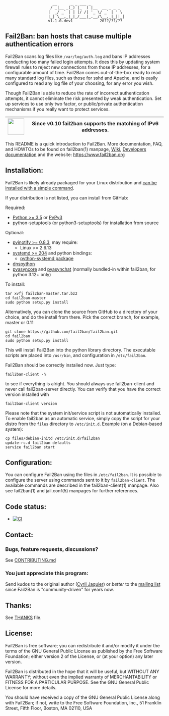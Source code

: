                          __      _ _ ___ _               
                        / _|__ _(_) |_  ) |__  __ _ _ _  
                       |  _/ _` | | |/ /| '_ \/ _` | ' \ 
                       |_| \__,_|_|_/___|_.__/\__,_|_||_|
                       v1.1.0.dev1            20??/??/??

## Fail2Ban: ban hosts that cause multiple authentication errors

Fail2Ban scans log files like `/var/log/auth.log` and bans IP addresses conducting
too many failed login attempts. It does this by updating system firewall rules
to reject new connections from those IP addresses, for a configurable amount
of time. Fail2Ban comes out-of-the-box ready to read many standard log files,
such as those for sshd and Apache, and is easily configured to read any log
file of your choosing, for any error you wish.

Though Fail2Ban is able to reduce the rate of incorrect authentication
attempts, it cannot eliminate the risk presented by weak authentication.
Set up services to use only two factor, or public/private authentication
mechanisms if you really want to protect services.
     
<img src="http://www.worldipv6launch.org/wp-content/themes/ipv6/downloads/World_IPv6_launch_logo.svg" height="52pt"/> | Since v0.10 fail2ban supports the matching of IPv6 addresses.
------|------

This README is a quick introduction to Fail2Ban. More documentation, FAQ, and HOWTOs
to be found on fail2ban(1) manpage, [Wiki](https://github.com/fail2ban/fail2ban/wiki),
[Developers documentation](https://fail2ban.readthedocs.io/)
and the website: https://www.fail2ban.org

Installation:
-------------

Fail2Ban is likely already packaged for your Linux distribution and [can be installed with a simple command](https://github.com/fail2ban/fail2ban/wiki/How-to-install-fail2ban-packages).

If your distribution is not listed, you can install from GitHub:

Required:
- [Python >= 3.5](https://www.python.org) or [PyPy3](https://pypy.org)
- python-setuptools (or python3-setuptools) for installation from source

Optional:
- [pyinotify >= 0.8.3](https://github.com/seb-m/pyinotify), may require:
  * Linux >= 2.6.13
- [systemd >= 204](http://www.freedesktop.org/wiki/Software/systemd) and python bindings:
  * [python-systemd package](https://www.freedesktop.org/software/systemd/python-systemd/index.html)
- [dnspython](http://www.dnspython.org/)
- [pyasyncore](https://pypi.org/project/pyasyncore/) and [pyasynchat](https://pypi.org/project/pyasynchat/) (normally bundled-in within fail2ban, for python 3.12+ only)


To install:

    tar xvfj fail2ban-master.tar.bz2
    cd fail2ban-master
    sudo python setup.py install
   
Alternatively, you can clone the source from GitHub to a directory of your choice, and do the install from there. Pick the correct branch, for example, master or 0.11

    git clone https://github.com/fail2ban/fail2ban.git
    cd fail2ban
    sudo python setup.py install 
    
This will install Fail2Ban into the python library directory. The executable
scripts are placed into `/usr/bin`, and configuration in `/etc/fail2ban`.

Fail2Ban should be correctly installed now. Just type:

    fail2ban-client -h

to see if everything is alright. You should always use fail2ban-client and
never call fail2ban-server directly.
You can verify that you have the correct version installed with 

    fail2ban-client version

Please note that the system init/service script is not automatically installed.
To enable fail2ban as an automatic service, simply copy the script for your
distro from the `files` directory to `/etc/init.d`. Example (on a Debian-based
system):

    cp files/debian-initd /etc/init.d/fail2ban
    update-rc.d fail2ban defaults
    service fail2ban start

Configuration:
--------------

You can configure Fail2Ban using the files in `/etc/fail2ban`. It is possible to
configure the server using commands sent to it by `fail2ban-client`. The
available commands are described in the fail2ban-client(1) manpage.  Also see
fail2ban(1) and jail.conf(5)  manpages for further references.

Code status:
------------

* [![CI](https://github.com/fail2ban/fail2ban/actions/workflows/main.yml/badge.svg)](https://github.com/fail2ban/fail2ban/actions/workflows/main.yml)

Contact:
--------

### Bugs, feature requests, discussions?
See [CONTRIBUTING.md](https://github.com/fail2ban/fail2ban/blob/master/CONTRIBUTING.md)

### You just appreciate this program:
Send kudos to the original author ([Cyril Jaquier](mailto:cyril.jaquier@fail2ban.org))
or *better* to the [mailing list](https://lists.sourceforge.net/lists/listinfo/fail2ban-users)
since Fail2Ban is "community-driven" for years now.

Thanks:
-------

See [THANKS](https://github.com/fail2ban/fail2ban/blob/master/THANKS) file.

License:
--------

Fail2Ban is free software; you can redistribute it and/or modify it under the
terms of the GNU General Public License as published by the Free Software
Foundation; either version 2 of the License, or (at your option) any later
version.

Fail2Ban is distributed in the hope that it will be useful, but WITHOUT ANY
WARRANTY; without even the implied warranty of MERCHANTABILITY or FITNESS FOR A
PARTICULAR PURPOSE. See the GNU General Public License for more details.

You should have received a copy of the GNU General Public License along with
Fail2Ban; if not, write to the Free Software Foundation, Inc., 51 Franklin
Street, Fifth Floor, Boston, MA 02110, USA
